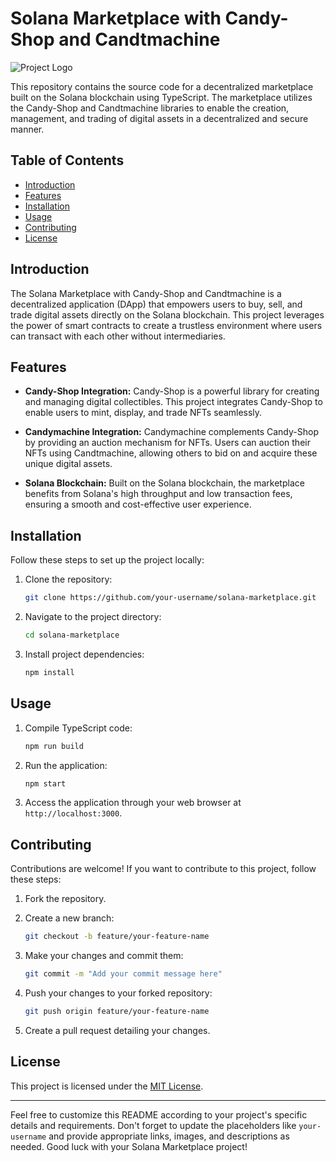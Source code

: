 # Solana Marketplace with Candy-Shop and Candtmachine

![Project Logo](logo.png) <!-- You can add your project logo here -->

This repository contains the source code for a decentralized marketplace built on the Solana blockchain using TypeScript. The marketplace utilizes the Candy-Shop and Candtmachine libraries to enable the creation, management, and trading of digital assets in a decentralized and secure manner.

## Table of Contents

- [Introduction](#introduction)
- [Features](#features)
- [Installation](#installation)
- [Usage](#usage)
- [Contributing](#contributing)
- [License](#license)

## Introduction

The Solana Marketplace with Candy-Shop and Candtmachine is a decentralized application (DApp) that empowers users to buy, sell, and trade digital assets directly on the Solana blockchain. This project leverages the power of smart contracts to create a trustless environment where users can transact with each other without intermediaries.

## Features

- **Candy-Shop Integration:** Candy-Shop is a powerful library for creating and managing digital collectibles. This project integrates Candy-Shop to enable users to mint, display, and trade NFTs seamlessly.

- **Candymachine Integration:** Candymachine complements Candy-Shop by providing an auction mechanism for NFTs. Users can auction their NFTs using Candtmachine, allowing others to bid on and acquire these unique digital assets.


- **Solana Blockchain:** Built on the Solana blockchain, the marketplace benefits from Solana's high throughput and low transaction fees, ensuring a smooth and cost-effective user experience.

## Installation

Follow these steps to set up the project locally:

1. Clone the repository:
   ```bash
   git clone https://github.com/your-username/solana-marketplace.git
   ```

2. Navigate to the project directory:
   ```bash
   cd solana-marketplace
   ```

3. Install project dependencies:
   ```bash
   npm install
   ```

## Usage

1. Compile TypeScript code:
   ```bash
   npm run build
   ```

2. Run the application:
   ```bash
   npm start
   ```

3. Access the application through your web browser at `http://localhost:3000`.

## Contributing

Contributions are welcome! If you want to contribute to this project, follow these steps:

1. Fork the repository.

2. Create a new branch:
   ```bash
   git checkout -b feature/your-feature-name
   ```

3. Make your changes and commit them:
   ```bash
   git commit -m "Add your commit message here"
   ```

4. Push your changes to your forked repository:
   ```bash
   git push origin feature/your-feature-name
   ```

5. Create a pull request detailing your changes.

## License

This project is licensed under the [MIT License](LICENSE).

---

Feel free to customize this README according to your project's specific details and requirements. Don't forget to update the placeholders like `your-username` and provide appropriate links, images, and descriptions as needed. Good luck with your Solana Marketplace project!
